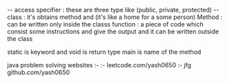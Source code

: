 -- access specifier : these are three type like (public, private, protected)
-- class : it's obtains method and (it's like a home for a some person)
Method : can be written only inside the classs
function : a piece of code which consist some instructions and give the output and it can be written outside the class

static is keyword and void is return type main is name of the method

java problem solving websites  :-
:- leetcode.com/yash0650
:- jfg 
github.com/yash0650


